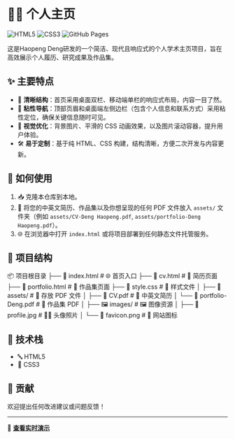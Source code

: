 # 🧑‍🎓 个人主页

![HTML5](https://img.shields.io/badge/HTML5-%23E34F26.svg?style=flat&logo=html5&logoColor=white)
![CSS3](https://img.shields.io/badge/CSS3-%231572B6.svg?style=flat&logo=css3&logoColor=white)
![GitHub Pages](https://img.shields.io/badge/Deployed-GitHub%20Pages-blue?logo=github)

这是Haopeng Deng研发的一个简洁、现代且响应式的个人学术主页项目，旨在高效展示个人履历、研究成果及作品集。

## ✨ 主要特点

- 🧱 **清晰结构**：首页采用桌面双栏、移动端单栏的响应式布局，内容一目了然。  
- 📌 **粘性导航**：顶部页眉和桌面端左侧边栏（包含个人信息和联系方式）采用粘性定位，确保关键信息随时可见。  
- 🎨 **视觉优化**：背景图片、平滑的 CSS 动画效果，以及图片滚动容器，提升用户体验。  
- 🛠️ **易于定制**：基于纯 HTML、CSS 构建，结构清晰，方便二次开发与内容更新。

## 🚀 如何使用

1. 📥 克隆本仓库到本地。  
2. 📄 将您的中英文简历、作品集以及你想呈现的任何 PDF 文件放入 `assets/` 文件夹（例如 `assets/CV-Deng Haopeng.pdf`, `assets/portfolio-Deng Haopeng.pdf`）。  
3. 🌐 在浏览器中打开 `index.html` 或将项目部署到任何静态文件托管服务。

## 📁 项目结构

📦 项目根目录
├── 📄 index.html              # 🌐 首页入口
├── 📄 cv.html                 # 🧾 简历页面
├── 📄 portfolio.html          # 🎨 作品集页面
├── 🎨 style.css              # 💅 样式文件
│
├── 📁 assets/                # 📎 存放 PDF 文件
│   ├── 📄 CV.pdf             # 📃 中英文简历
│   └── 📄 portfolio-Deng.pdf # 📘 作品集 PDF
│
├── 🖼️ images/                # 🖼️ 图像资源
│   ├── 👤 profile.jpg        # 🧑‍💼 头像照片
│   └── 🌟 favicon.png       # 🔖 网站图标

## 🧰 技术栈

- 🔤 HTML5  
- 🎨 CSS3  

## 🤝 贡献

欢迎提出任何改进建议或问题反馈！

---

📎 **[查看实时演示](https://qianyhp.github.io/)**  
